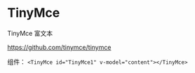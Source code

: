 # TinyMce
TinyMce 富文本


https://github.com/tinymce/tinymce

组件：
```<TinyMce id="TinyMce1" v-model="content"></TinyMce>```
